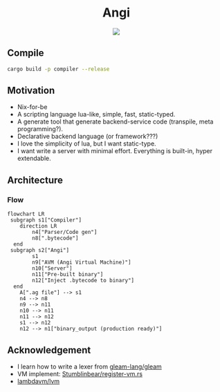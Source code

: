 <h1 align="center">Angi</h1>

<p align="center">
  <img src="https://img.shields.io/github/last-commit/nhat-tien/angi?style=for-the-badge"/>
</p>

## Compile

```bash
cargo build -p compiler --release
```

## Motivation

- Nix-for-be
- A scripting language lua-like, simple, fast, static-typed.
- A generate tool that generate backend-service code (transpile, meta programming?).
- Declarative backend language (or framework???)
- I love the simplicity of lua, but I want static-type.
- I want write a server with minimal effort. Everything is built-in, hyper extendable.

## Architecture

### Flow

```mermaid
flowchart LR
 subgraph s1["Compiler"]
    direction LR
        n4["Parser/Code gen"]
        n8[".bytecode"]
  end
 subgraph s2["Angi"]
        s1
        n9["AVM (Angi Virtual Machine)"]
        n10["Server"]
        n11["Pre-built binary"]
        n12["Inject .bytecode to binary"]
  end
    A[".ag file"] --> s1
    n4 --> n8
    n9 --> n11
    n10 --> n11
    n11 --> n12
    s1 --> n12
    n12 --> n1["binary_output (production ready)"]
```

## Acknowledgement

- I learn how to write a lexer from [gleam-lang/gleam](https://github.com/gleam-lang/gleam)
- VM implement: [Stumblinbear/register-vm.rs](https://github.com/Stumblinbear/register-vm.rs) 
- [lambdavm/lvm](https://gitlab.com/lambdavm/lvm)
